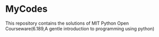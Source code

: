 # MyCodes
This repository contains the solutions of MIT Python Open Courseware(6.189,A gentle introduction to programming using python)
